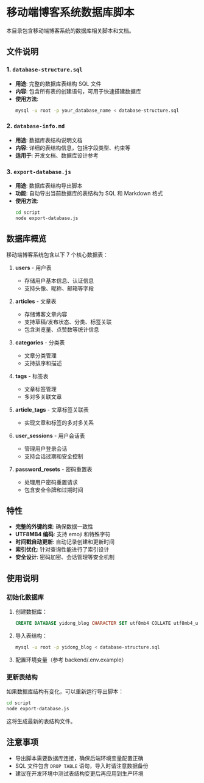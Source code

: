 # 移动端博客系统数据库脚本

本目录包含移动端博客系统的数据库相关脚本和文档。

## 文件说明

### 1. `database-structure.sql`
- **用途**: 完整的数据库表结构 SQL 文件
- **内容**: 包含所有表的创建语句，可用于快速搭建数据库
- **使用方法**: 
  ```bash
  mysql -u root -p your_database_name < database-structure.sql
  ```

### 2. `database-info.md`
- **用途**: 数据库表结构说明文档
- **内容**: 详细的表结构信息，包括字段类型、约束等
- **适用于**: 开发文档、数据库设计参考

### 3. `export-database.js`
- **用途**: 数据库表结构导出脚本
- **功能**: 自动导出当前数据库的表结构为 SQL 和 Markdown 格式
- **使用方法**:
  ```bash
  cd script
  node export-database.js
  ```

## 数据库概览

移动端博客系统包含以下 7 个核心数据表：

1. **users** - 用户表
   - 存储用户基本信息、认证信息
   - 支持头像、昵称、邮箱等字段

2. **articles** - 文章表
   - 存储博客文章内容
   - 支持草稿/发布状态、分类、标签关联
   - 包含浏览量、点赞数等统计信息

3. **categories** - 分类表
   - 文章分类管理
   - 支持排序和描述

4. **tags** - 标签表
   - 文章标签管理
   - 多对多关联文章

5. **article_tags** - 文章标签关联表
   - 实现文章和标签的多对多关系

6. **user_sessions** - 用户会话表
   - 管理用户登录会话
   - 支持会话过期和安全控制

7. **password_resets** - 密码重置表
   - 处理用户密码重置请求
   - 包含安全令牌和过期时间

## 特性

- **完整的外键约束**: 确保数据一致性
- **UTF8MB4 编码**: 支持 emoji 和特殊字符
- **时间戳自动更新**: 自动记录创建和更新时间
- **索引优化**: 针对查询性能进行了索引设计
- **安全设计**: 密码加密、会话管理等安全机制

## 使用说明

### 初始化数据库

1. 创建数据库：
   ```sql
   CREATE DATABASE yidong_blog CHARACTER SET utf8mb4 COLLATE utf8mb4_unicode_ci;
   ```

2. 导入表结构：
   ```bash
   mysql -u root -p yidong_blog < database-structure.sql
   ```

3. 配置环境变量（参考 backend/.env.example）

### 更新表结构

如果数据库结构有变化，可以重新运行导出脚本：

```bash
cd script
node export-database.js
```

这将生成最新的表结构文件。

## 注意事项

- 导出脚本需要数据库连接，确保后端环境变量配置正确
- SQL 文件包含 `DROP TABLE` 语句，导入时请注意数据备份
- 建议在开发环境中测试表结构变更后再应用到生产环境
